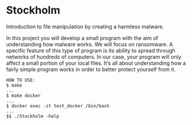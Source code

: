 # Stockholm

Introduction to file manipulation by creating a harmless malware.

In this project you will develop a small program with the aim of understanding how malware works.
We will focus on ransomware. A specific feature of this type of program is its ability to spread through networks of hundreds of computers. In our case, your program will only affect a small portion of your local files. It’s all about understanding how a fairly simple program works in order to better protect yourself from it.

```
HOW TO USE:
$ make
...
$ make docker
...
$ docker exec -it test_docker /bin/bash
...
$$ ./Stockholm -help
```